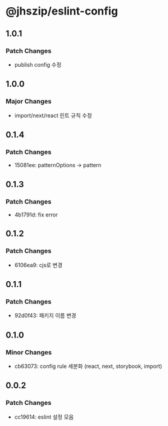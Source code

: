 # @jhszip/eslint-config

## 1.0.1

### Patch Changes

- publish config 수정

## 1.0.0

### Major Changes

- import/next/react 린트 규칙 수정

## 0.1.4

### Patch Changes

- 15081ee: patternOptions -> pattern

## 0.1.3

### Patch Changes

- 4b1791d: fix error

## 0.1.2

### Patch Changes

- 6106ea9: cjs로 변경

## 0.1.1

### Patch Changes

- 92d0f43: 패키지 이름 변경

## 0.1.0

### Minor Changes

- cb63073: config rule 세분화 (react, next, storybook, import)

## 0.0.2

### Patch Changes

- cc19614: eslint 설정 모음
